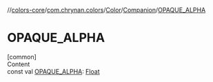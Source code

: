 //[colors-core](../../../../index.md)/[com.chrynan.colors](../../index.md)/[Color](../index.md)/[Companion](index.md)/[OPAQUE_ALPHA](-o-p-a-q-u-e_-a-l-p-h-a.md)



# OPAQUE_ALPHA  
[common]  
Content  
const val [OPAQUE_ALPHA](-o-p-a-q-u-e_-a-l-p-h-a.md): [Float](https://kotlinlang.org/api/latest/jvm/stdlib/kotlin/-float/index.html)  



